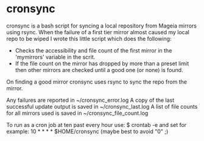 # cronsync
cronsync is a bash script for syncing a local repository from Mageia mirrors using rsync.
When the failure of a first tier mirror almost caused my local repo to be wiped I 
wrote this little script which does the following:

* Checks the accessibility and file count of the first mirror in the 'mymirrors' variable in the scrit.
* If the file count on the mirror has dropped by more than a preset limit then other 
  mirrors are checked until a good one (or none) is found.

On finding a good mirror cronsync uses rsync to sync the repo from the mirror.

Any failures are reported in ~/cronsync_error.log
A copy of the last successful update output is saved in ~/cronsync_last.log
A list of file counts for all mirrors used is saved in ~/cronsync_file_count.log

To run as a cron job at ten past every hour use:
$ crontab -e
and set for example:
10 * * * *     $HOME/cronsync  (maybe best to avoid "0" ;)
